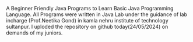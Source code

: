 A Beginner Friendly Java Programs to Learn Basic Java Programming Language.
All Programs were written in Java Lab under the guidance of lab incharge (Prof.Neetika Gond) in kamla nehru institute of technology sultanpur.
I uploded the repository on github today(24/05/2024) on demands of my juniors.
